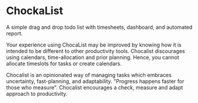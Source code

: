 # ChockaList
A simple drag and drop todo list with timesheets, dashboard, and automated report.

Your experience using ChocaList may be improved by knowing how it is intended to be different to other productivity tools.
Chocalist discourages using calendars, time-allocation and prior planning. Hence, you cannot allocate timeslots for tasks or create calendars.

Chocalist is an opinionated way of managing tasks which embraces uncertainty, fast-planning, and adaptability.
"Progress happens faster for those who measure". Chocalist encourages a check, measure and adapt approach to productivity.
